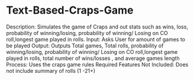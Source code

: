 # Text-Based-Craps-Game
Description:  Simulates the game of Craps and out stats such as wins, loss, probability of winning/losing,                    probability of winning/ Losing on CO roll,longest game played in rolls.          Input:  Asks User for amount of games to be played         Output:  Outputs Total games, Total rolls, probability of winning/losing,                    probability of winning/ Losing on CO roll,longest game played in rolls, total number of wins/losses                    , and average games length       Process:  Uses the craps game rules     Required Features Not Included: Does not include summary of rolls (1 -21+)      

